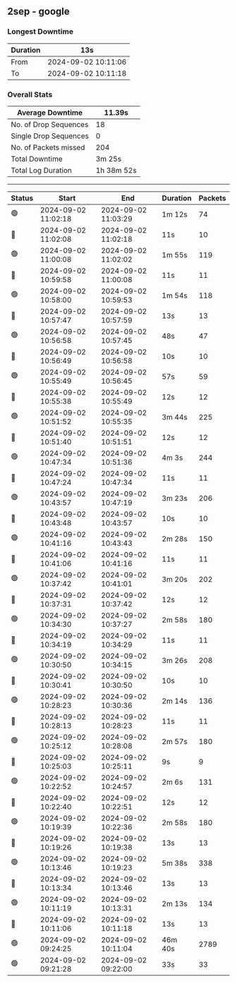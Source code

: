 
## 2sep - google

### Longest Downtime

Duration | 13s
---- | ----
From | 2024-09-02 10:11:06
To | 2024-09-02 10:11:18

### Overall Stats

Average Downtime | 11.39s
---- | ----
No. of Drop Sequences | 18
Single Drop Sequences | 0
No. of Packets missed | 204
Total Downtime | 3m 25s
Total Log Duration | 1h 38m 52s


---------

Status | Start | End | Duration | Packets
---- | ---- | ---- | ---- | ----
🟢 | 2024-09-02 11:02:18 | 2024-09-02 11:03:29 | 1m 12s | 74
🔴 | 2024-09-02 11:02:08 | 2024-09-02 11:02:18 | 11s | 10
🟢 | 2024-09-02 11:00:08 | 2024-09-02 11:02:02 | 1m 55s | 119
🔴 | 2024-09-02 10:59:58 | 2024-09-02 11:00:08 | 11s | 11
🟢 | 2024-09-02 10:58:00 | 2024-09-02 10:59:53 | 1m 54s | 118
🔴 | 2024-09-02 10:57:47 | 2024-09-02 10:57:59 | 13s | 13
🟢 | 2024-09-02 10:56:58 | 2024-09-02 10:57:45 | 48s | 47
🔴 | 2024-09-02 10:56:49 | 2024-09-02 10:56:58 | 10s | 10
🟢 | 2024-09-02 10:55:49 | 2024-09-02 10:56:45 | 57s | 59
🔴 | 2024-09-02 10:55:38 | 2024-09-02 10:55:49 | 12s | 12
🟢 | 2024-09-02 10:51:52 | 2024-09-02 10:55:35 | 3m 44s | 225
🔴 | 2024-09-02 10:51:40 | 2024-09-02 10:51:51 | 12s | 12
🟢 | 2024-09-02 10:47:34 | 2024-09-02 10:51:36 | 4m 3s | 244
🔴 | 2024-09-02 10:47:24 | 2024-09-02 10:47:34 | 11s | 11
🟢 | 2024-09-02 10:43:57 | 2024-09-02 10:47:19 | 3m 23s | 206
🔴 | 2024-09-02 10:43:48 | 2024-09-02 10:43:57 | 10s | 10
🟢 | 2024-09-02 10:41:16 | 2024-09-02 10:43:43 | 2m 28s | 150
🔴 | 2024-09-02 10:41:06 | 2024-09-02 10:41:16 | 11s | 11
🟢 | 2024-09-02 10:37:42 | 2024-09-02 10:41:01 | 3m 20s | 202
🔴 | 2024-09-02 10:37:31 | 2024-09-02 10:37:42 | 12s | 12
🟢 | 2024-09-02 10:34:30 | 2024-09-02 10:37:27 | 2m 58s | 180
🔴 | 2024-09-02 10:34:19 | 2024-09-02 10:34:29 | 11s | 11
🟢 | 2024-09-02 10:30:50 | 2024-09-02 10:34:15 | 3m 26s | 208
🔴 | 2024-09-02 10:30:41 | 2024-09-02 10:30:50 | 10s | 10
🟢 | 2024-09-02 10:28:23 | 2024-09-02 10:30:36 | 2m 14s | 136
🔴 | 2024-09-02 10:28:13 | 2024-09-02 10:28:23 | 11s | 11
🟢 | 2024-09-02 10:25:12 | 2024-09-02 10:28:08 | 2m 57s | 180
🔴 | 2024-09-02 10:25:03 | 2024-09-02 10:25:11 | 9s | 9
🟢 | 2024-09-02 10:22:52 | 2024-09-02 10:24:57 | 2m 6s | 131
🔴 | 2024-09-02 10:22:40 | 2024-09-02 10:22:51 | 12s | 12
🟢 | 2024-09-02 10:19:39 | 2024-09-02 10:22:36 | 2m 58s | 180
🔴 | 2024-09-02 10:19:26 | 2024-09-02 10:19:38 | 13s | 13
🟢 | 2024-09-02 10:13:46 | 2024-09-02 10:19:23 | 5m 38s | 338
🔴 | 2024-09-02 10:13:34 | 2024-09-02 10:13:46 | 13s | 13
🟢 | 2024-09-02 10:11:19 | 2024-09-02 10:13:31 | 2m 13s | 134
🔴 | 2024-09-02 10:11:06 | 2024-09-02 10:11:18 | 13s | 13
🟢 | 2024-09-02 09:24:25 | 2024-09-02 10:11:04 | 46m 40s | 2789
🟢 | 2024-09-02 09:21:28 | 2024-09-02 09:22:00 | 33s | 33